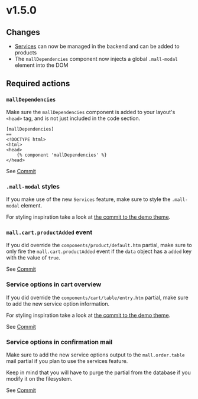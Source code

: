 # v1.5.0

## Changes

* [Services](../digging-deeper/services.md) can now be managed in the backend and can be added to products
* The `mallDependencies` component now injects a global `.mall-modal` element
into the DOM

## Required actions

### `mallDependencies`

Make sure the `mallDependencies` component is added to your layout's
`<head>` tag, and is not just included in the code section.

```twig{6}
[mallDependencies]
==
<!DOCTYPE html>
<html>
<head>
    {% component 'mallDependencies' %}
</head>
```

See [Commit](https://github.com/OFFLINE-GmbH/oc-mall-theme/commit/334e9a0abd89c701473a528ff1b9b43f332bce03)

### `.mall-modal` styles

If you make use of the new `Services` feature, make sure to style the
`.mall-modal` element. 

For styling inspiration take a look at [the commit to the demo theme](https://github.com/OFFLINE-GmbH/oc-mall-theme/commit/6660c9572f268164e031b9496366d0d82bd65003).


### `mall.cart.productAdded` event

If you did override the `components/product/default.htm` partial, make sure
to only fire the `mall.cart.productAdded` event if the `data` object
has a `added` key with the value of `true`.

See [Commit](https://github.com/OFFLINE-GmbH/oc-mall-plugin/commit/771e3d94685d1636b27c78ef66736a241dd6e36e)

### Service options in cart overview

If you did override the `components/cart/table/entry.htm` partial, make sure
to add the new service option information.

For styling inspiration take a look at [the commit to the demo theme](https://github.com/OFFLINE-GmbH/oc-mall-theme/commit/e02cb36d764395a212372abd83ea1a053560c0ed).

See [Commit](https://github.com/OFFLINE-GmbH/oc-mall-plugin/compare/60c8f017ce0c85928ee0c6be3ef72034e1c7f0e5..3af55dc05f903dbe2a91da1d11d9cd76a3eaa67b#diff-97d9934bc5c6ea57aae23f2b172615f1)

### Service options in confirmation mail

Make sure to add the new service options output to the `mall.order.table` mail
 partial if you plan to use the services feature.
 
Keep in mind that you will have to purge the partial from the database if
you modify it on the filesystem.

See [Commit](https://github.com/OFFLINE-GmbH/oc-mall-plugin/compare/60c8f017ce0c85928ee0c6be3ef72034e1c7f0e5..3af55dc05f903dbe2a91da1d11d9cd76a3eaa67b#diff-c756239ec92b708c1325201d3c196ac0) 